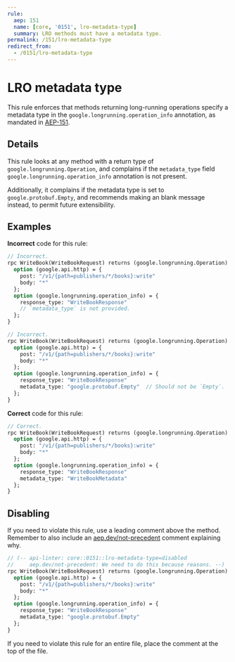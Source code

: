 ```yaml
---
rule:
  aep: 151
  name: [core, '0151', lro-metadata-type]
  summary: LRO methods must have a metadata type.
permalink: /151/lro-metadata-type
redirect_from:
  - /0151/lro-metadata-type
---
```


# LRO metadata type

This rule enforces that methods returning long-running operations specify a
metadata type in the `google.longrunning.operation_info` annotation, as
mandated in [AEP-151][].

## Details

This rule looks at any method with a return type of
`google.longrunning.Operation`, and complains if the `metadata_type` field
`google.longrunning.operation_info` annotation is not present.

Additionally, it complains if the metadata type is set to
`google.protobuf.Empty`, and recommends making an blank message instead, to
permit future extensibility.

## Examples

**Incorrect** code for this rule:

```proto
// Incorrect.
rpc WriteBook(WriteBookRequest) returns (google.longrunning.Operation) {
  option (google.api.http) = {
    post: "/v1/{path=publishers/*/books}:write"
    body: "*"
  };
  option (google.longrunning.operation_info) = {
    response_type: "WriteBookResponse"
    // `metadata_type` is not provided.
  };
}
```

```proto
// Incorrect.
rpc WriteBook(WriteBookRequest) returns (google.longrunning.Operation) {
  option (google.api.http) = {
    post: "/v1/{path=publishers/*/books}:write"
    body: "*"
  };
  option (google.longrunning.operation_info) = {
    response_type: "WriteBookResponse"
    metadata_type: "google.protobuf.Empty"  // Should not be `Empty`.
  };
}
```

**Correct** code for this rule:

```proto
// Correct.
rpc WriteBook(WriteBookRequest) returns (google.longrunning.Operation) {
  option (google.api.http) = {
    post: "/v1/{path=publishers/*/books}:write"
    body: "*"
  };
  option (google.longrunning.operation_info) = {
    response_type: "WriteBookResponse"
    metadata_type: "WriteBookMetadata"
  };
}
```

## Disabling

If you need to violate this rule, use a leading comment above the method.
Remember to also include an [aep.dev/not-precedent][] comment explaining why.

```proto
// (-- api-linter: core::0151::lro-metadata-type=disabled
//     aep.dev/not-precedent: We need to do this because reasons. --)
rpc WriteBook(WriteBookRequest) returns (google.longrunning.Operation) {
  option (google.api.http) = {
    post: "/v1/{path=publishers/*/books}:write"
    body: "*"
  };
  option (google.longrunning.operation_info) = {
    response_type: "WriteBookResponse"
    metadata_type: "google.protobuf.Empty"
  };
}
```

If you need to violate this rule for an entire file, place the comment at the
top of the file.

[aep-151]: https://aep.dev/151
[aep.dev/not-precedent]: https://aep.dev/not-precedent
